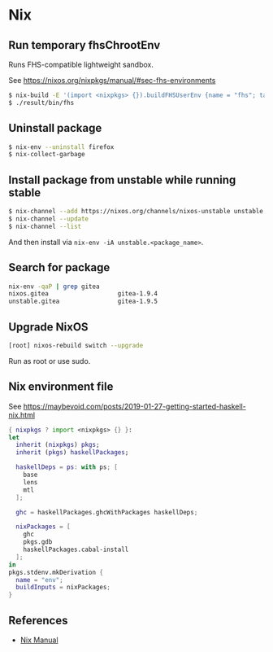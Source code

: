 # Nix

## Run temporary fhsChrootEnv

Runs FHS-compatible lightweight sandbox. 

See https://nixos.org/nixpkgs/manual/#sec-fhs-environments

```bash
$ nix-build -E '(import <nixpkgs> {}).buildFHSUserEnv {name = "fhs"; targetPkgs = pkgs: (with pkgs; []); }'
$ ./result/bin/fhs
```

## Uninstall package

```bash
$ nix-env --uninstall firefox
$ nix-collect-garbage
```

## Install package from unstable while running stable

```bash
$ nix-channel --add https://nixos.org/channels/nixos-unstable unstable
$ nix-channel --update
$ nix-channel --list
```

And then install via `nix-env -iA unstable.<package_name>`.

## Search for package

```bash
nix-env -qaP | grep gitea
nixos.gitea                   gitea-1.9.4
unstable.gitea                gitea-1.9.5
```

## Upgrade NixOS

```bash
[root] nixos-rebuild switch --upgrade
```

Run as root or use sudo.

## Nix environment file

See https://maybevoid.com/posts/2019-01-27-getting-started-haskell-nix.html

```nix
{ nixpkgs ? import <nixpkgs> {} }:
let
  inherit (nixpkgs) pkgs;
  inherit (pkgs) haskellPackages;

  haskellDeps = ps: with ps; [
    base
    lens
    mtl
  ];

  ghc = haskellPackages.ghcWithPackages haskellDeps;

  nixPackages = [
    ghc
    pkgs.gdb
    haskellPackages.cabal-install
  ];
in
pkgs.stdenv.mkDerivation {
  name = "env";
  buildInputs = nixPackages;
}
```

## References

- [Nix Manual](https://nixos.org/manual/nix/stable/)
